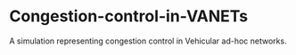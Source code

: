 # Congestion-control-in-VANETs
A simulation representing congestion control in Vehicular ad-hoc networks. 

